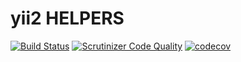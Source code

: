 # yii2 HELPERS

[![Build Status](http://ci.andmemasin.eu/api/v1/teams/main/pipelines/helpers/jobs/run-tests/badge)](http://ci.andmemasin.eu/teams/main/pipelines/helpers)
[![Scrutinizer Code Quality](https://scrutinizer-ci.com/g/TonisOrmisson/yii2-helpers/badges/quality-score.png?b=master)](https://scrutinizer-ci.com/g/TonisOrmisson/yii2-helpers/?branch=master)
[![codecov](https://codecov.io/gh/TonisOrmisson/yii2-helpers/branch/master/graph/badge.svg)](https://codecov.io/gh/TonisOrmisson/yii2-helpers)

